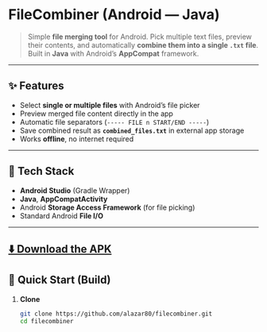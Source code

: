 # FileCombiner (Android — Java)

> Simple **file merging tool** for Android. Pick multiple text files, preview their contents, and automatically **combine them into a single `.txt` file**. Built in **Java** with Android’s **AppCompat** framework.

---

## ✨ Features

- Select **single or multiple files** with Android’s file picker
- Preview merged file content directly in the app
- Automatic file separators (`----- FILE n START/END -----`)
- Save combined result as **`combined_files.txt`** in external app storage
- Works **offline**, no internet required

---

## 🧱 Tech Stack

- **Android Studio** (Gradle Wrapper)
- **Java**, **AppCompatActivity**
- Android **Storage Access Framework** (for file picking)
- Standard Android **File I/O**

---
[⬇️ Download the APK](https://github.com/alazar80/filecombiner/raw/main/File%20Combiner.apk)
---

## 🚀 Quick Start (Build)

1. **Clone**
   ```bash
   git clone https://github.com/alazar80/filecombiner.git
   cd filecombiner
